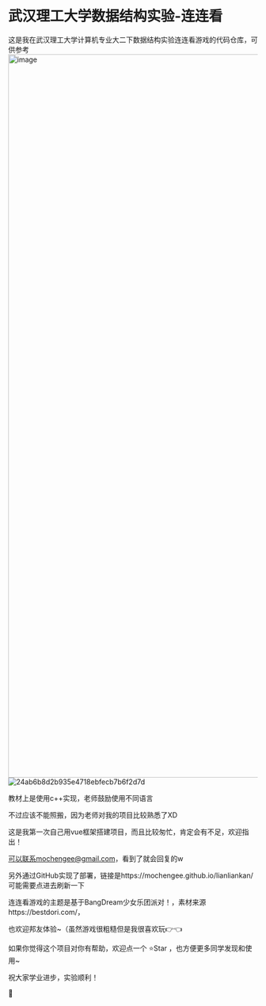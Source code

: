 # 武汉理工大学数据结构实验-连连看

这是我在武汉理工大学计算机专业大二下数据结构实验连连看游戏的代码仓库，可供参考
<img width="1461" alt="image" src="https://github.com/user-attachments/assets/0e0bf011-34a1-4ad3-99cf-aa8cfe2e107e" />
![24ab6b8d2b935e4718ebfecb7b6f2d7d](https://github.com/user-attachments/assets/a37d0044-6012-445e-a00f-9fb44de4d6a3)

教材上是使用c++实现，老师鼓励使用不同语言

不过应该不能照搬，因为老师对我的项目比较熟悉了XD

这是我第一次自己用vue框架搭建项目，而且比较匆忙，肯定会有不足，欢迎指出！

可以联系mochengee@gmail.com，看到了就会回复的w

另外通过GitHub实现了部署，链接是https://mochengee.github.io/lianliankan/
可能需要点进去刷新一下

连连看游戏的主题是基于BangDream少女乐团派对！，素材来源https://bestdori.com/，

也欢迎邦友体验~（虽然游戏很粗糙但是我很喜欢玩👉👈

如果你觉得这个项目对你有帮助，欢迎点一个 ⭐Star ，也方便更多同学发现和使用~

祝大家学业进步，实验顺利！

🍊


